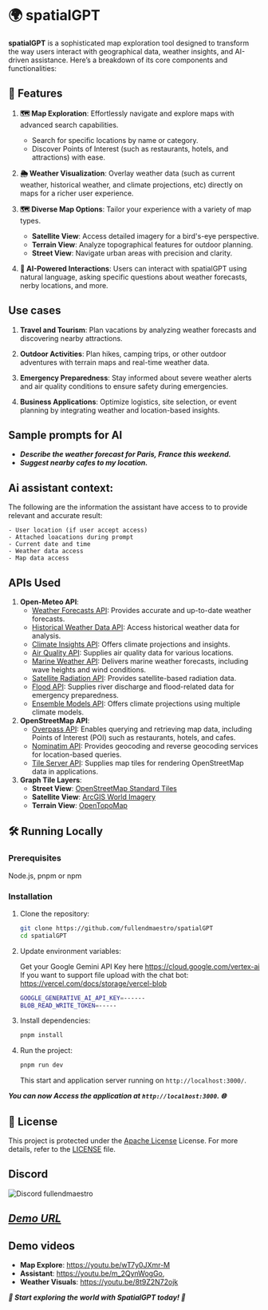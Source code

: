 # 🌍 spatialGPT

**spatialGPT** is a sophisticated map exploration tool designed to transform the way users interact with geographical data, weather insights, and AI-driven assistance. Here’s a breakdown of its core components and functionalities:

## 🌟 Features

1. **🗺️ Map Exploration**: Effortlessly navigate and explore maps with advanced search capabilities.

   - Search for specific locations by name or category.
   - Discover Points of Interest (such as restaurants, hotels, and attractions) with ease.

2. **🌦️ Weather Visualization**: Overlay weather data (such as current weather, historical weather, and climate projections, etc) directly on maps for a richer user experience.

3. **🗺️ Diverse Map Options**: Tailor your experience with a variety of map types.

   - **Satellite View**: Access detailed imagery for a bird's-eye perspective.
   - **Terrain View**: Analyze topographical features for outdoor planning.
   - **Street View**: Navigate urban areas with precision and clarity.

4. **🤖 AI-Powered Interactions**: Users can interact with spatialGPT using natural language, asking specific questions about weather forecasts, nerby locations, and more.

## Use cases

1. **Travel and Tourism**: Plan vacations by analyzing weather forecasts and discovering nearby attractions.

2. **Outdoor Activities**: Plan hikes, camping trips, or other outdoor adventures with terrain maps and real-time weather data.

3. **Emergency Preparedness**: Stay informed about severe weather alerts and air quality conditions to ensure safety during emergencies.

4. **Business Applications**: Optimize logistics, site selection, or event planning by integrating weather and location-based insights.

## Sample prompts for AI

- **_Describe the weather forecast for Paris, France this weekend._**
- **_Suggest nearby cafes to my location._**

## Ai assistant context:

The following are the information the assistant have access to to provide relevant and accurate result:

    - User location (if user accept access)
    - Attached loacations during prompt
    - Current date and time
    - Weather data access
    - Map data access

## APIs Used

1. **Open-Meteo API**:
   - [Weather Forecasts API](https://open-meteo.com/en/docs): Provides accurate and up-to-date weather forecasts.
   - [Historical Weather Data API](https://open-meteo.com/en/docs/historical-weather-api): Access historical weather data for analysis.
   - [Climate Insights API](https://open-meteo.com/en/docs/climate-api): Offers climate projections and insights.
   - [Air Quality API](https://open-meteo.com/en/docs/air-quality-api): Supplies air quality data for various locations.
   - [Marine Weather API](https://open-meteo.com/en/docs/marine-weather-api): Delivers marine weather forecasts, including wave heights and wind conditions.
   - [Satellite Radiation API](https://open-meteo.com/en/docs/satellite-radiation-api): Provides satellite-based radiation data.
   - [Flood API](https://open-meteo.com/en/docs/flood-api): Supplies river discharge and flood-related data for emergency preparedness.
   - [Ensemble Models API](https://open-meteo.com/en/docs/ensemble-api): Offers climate projections using multiple climate models.
2. **OpenStreetMap API**:
   - [Overpass API](https://wiki.openstreetmap.org/wiki/Overpass_API): Enables querying and retrieving map data, including Points of Interest (POI) such as restaurants, hotels, and cafes.
   - [Nominatim API](https://nominatim.org/): Provides geocoding and reverse geocoding services for location-based queries.
   - [Tile Server API](https://wiki.openstreetmap.org/wiki/Tile_servers): Supplies map tiles for rendering OpenStreetMap data in applications.
3. **Graph Tile Layers**:
   - **Street View**: [OpenStreetMap Standard Tiles](https://wiki.openstreetmap.org/wiki/Standard_tile_layer)
   - **Satellite View**: [ArcGIS World Imagery](https://www.arcgis.com/home/)
   - **Terrain View**: [OpenTopoMap](https://opentopomap.org/)

## 🛠️ Running Locally

### Prerequisites

Node.js, pnpm or npm

### Installation

1. Clone the repository:

   ```bash
   git clone https://github.com/fullendmaestro/spatialGPT
   cd spatialGPT
   ```

2. Update environment variables:

   Get your Google Gemini API Key here https://cloud.google.com/vertex-ai
   If you want to support file upload with the chat bot: https://vercel.com/docs/storage/vercel-blob

   ```bash
   GOOGLE_GENERATIVE_AI_API_KEY=------
   BLOB_READ_WRITE_TOKEN=-----
   ```

3. Install dependencies:

   ```bash
   pnpm install
   ```

4. Run the project:

   ```bash
   pnpm run dev
   ```

   This start and application server running on `http://localhost:3000/`.

**_You can now Access the application at `http://localhost:3000`. 🌐_**

## 📜 License

This project is protected under the [Apache License](http://www.apache.org/licenses/LICENSE-2.0/) License. For more details, refer to the [LICENSE](https://github.com/fullendmaestro/spatialGPT/blob/main/LICENSE) file.

## Discord

![Discord](https://img.shields.io/badge/Discord-%235865F2.svg?style=for-the-badge&logo=discord&logoColor=white) fullendmaestro

## [**_Demo URL_**](https://spatial-gpt.vercel.app/)

## Demo videos

- **Map Explore**: https://youtu.be/wT7y0JXmr-M
- **Assistant**: https://youtu.be/m_2QynWogGo,
- **Weather Visuals**: https://youtu.be/8t9Z2N72ojk

**_🌟 Start exploring the world with SpatialGPT today! 🌟_**
